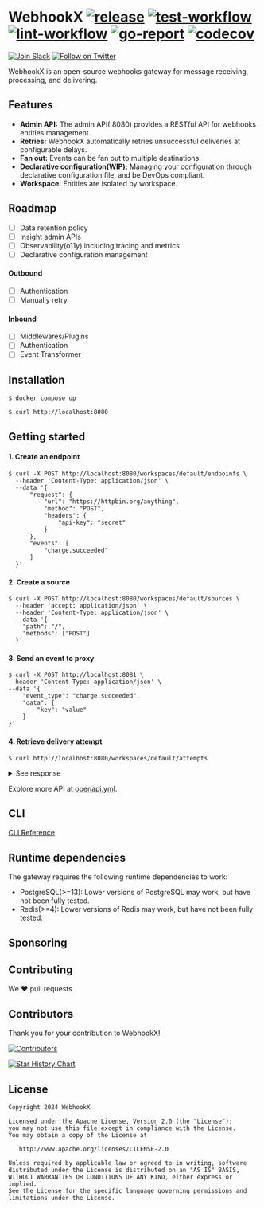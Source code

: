 # WebhookX [![release](https://img.shields.io/github/v/release/webhookx-io/webhookx?color=green)](https://github.com/webhookx-io/webhookx/releases) [![test-workflow](https://github.com/webhookx-io/webhookx/actions/workflows/test.yml/badge.svg)](https://github.com/webhookx-io/webhookx/actions/workflows/test.yml) [![lint-workflow](https://github.com/webhookx-io/webhookx/actions/workflows/lint.yml/badge.svg)](https://github.com/webhookx-io/webhookx/actions/workflows/lint.yml) [![go-report](https://goreportcard.com/badge/github.com/webhookx-io/webhookx)](https://goreportcard.com/report/github.com/webhookx-io/webhookx) [![codecov](https://codecov.io/gh/webhookx-io/webhookx/graph/badge.svg?token=O4AQNRBJRF)](https://codecov.io/gh/webhookx-io/webhookx) 

[![Join Slack](https://img.shields.io/badge/Slack-4285F4?logo=slack&logoColor=white)](https://join.slack.com/t/webhookx/shared_invite/zt-2o4b6hv45-mWm6_WUcQP9qEf1nOxhrrg) [![Follow on Twitter](https://img.shields.io/badge/twitter-1DA1F2?logo=twitter&logoColor=white)](https://twitter.com/webhookx)

WebhookX is an open-source webhooks gateway for message receiving, processing, and delivering.


## Features

- **Admin API:** The admin API(:8080) provides a RESTful API for webhooks entities management.
- **Retries:** WebhookX automatically retries unsuccessful deliveries at configurable delays.
- **Fan out:** Events can be fan out to multiple destinations.
- **Declarative configuration(WIP):**  Managing your configuration through declarative configuration file, and be DevOps compliant.
- **Workspace:** Entities are isolated by workspace.

## Roadmap

- [ ] Data retention policy
- [ ] Insight admin APIs
- [ ] Observability(o11y) including tracing and metrics
- [ ] Declarative configuration management

#### Outbound

- [ ] Authentication
- [ ] Manually retry

#### Inbound

- [ ] Middlewares/Plugins
- [ ] Authentication
- [ ] Event Transformer

## Installation

```shell
$ docker compose up
```

```shell
$ curl http://localhost:8080
```


## Getting started

#### 1. Create an endpoint

```
$ curl -X POST http://localhost:8080/workspaces/default/endpoints \
  --header 'Content-Type: application/json' \
  --data '{
      "request": {
          "url": "https://httpbin.org/anything",
          "method": "POST",
          "headers": {
              "api-key": "secret"
          }
      },
      "events": [
          "charge.succeeded"
      ]
  }'
```

#### 2. Create a source

```
$ curl -X POST http://localhost:8080/workspaces/default/sources \
  --header 'accept: application/json' \
  --header 'Content-Type: application/json' \
  --data '{
    "path": "/",
    "methods": ["POST"]
  }'
```

#### 3. Send an event to proxy

```
$ curl -X POST http://localhost:8081 \
--header 'Content-Type: application/json' \
--data '{
    "event_type": "charge.succeeded",
    "data": {
        "key": "value"
    }
}'
```

#### 4. Retrieve delivery attempt

```
$ curl http://localhost:8080/workspaces/default/attempts
```

<details>
<summary>See response</summary>

```json
{
  "total": 1,
  "data": [
    {
      "id": "2lbkquwRPXEs6WFJqb8gPoiumgS",
      "event_id": "2lbkqvg8QBjyYuHO1V8f8TThLpv",
      "endpoint_id": "2lbkpcHXI7hpDoP22CP0fZ85zJY",
      "status": "SUCCESSFUL",
      "attempt_number": 1,
      "scheduled_at": 1725456357071,
      "attempted_at": 1725456357583,
      "error_code": null,
      "request": {
        "method": "POST",
        "url": "https://httpbin.org/anything",
        "headers": {
          "Api-Key": "secret",
          "Content-Type": "application/json; charset=utf-8",
          "User-Agent": "WebhookX/"
        },
        "body": "{\"key\": \"value\"}"
      },
      "response": {
        "status": 200,
        "headers": {
          "Access-Control-Allow-Credentials": "true",
          "Access-Control-Allow-Origin": "*",
          "Content-Length": "503",
          "Content-Type": "application/json",
          "Date": "Wed, 04 Sep 2024 13:26:02 GMT",
          "Server": "gunicorn/19.9.0"
        },
        "body": "{\n  \"args\": {}, \n  \"data\": \"{\\\"key\\\": \\\"value\\\"}\", \n  \"files\": {}, \n  \"form\": {}, \n  \"headers\": {\n    \"Accept-Encoding\": \"gzip\", \n    \"Api-Key\": \"secret\", \n    \"Content-Length\": \"16\", \n    \"Content-Type\": \"application/json; charset=utf-8\", \n    \"Host\": \"httpbin.org\", \n    \"User-Agent\": \"WebhookX/\", \n    \"X-Amzn-Trace-Id\": \"Root=1-66d85fe7-618479242937ff9d43b29e47\"\n  }, \n  \"json\": {\n    \"key\": \"value\"\n  }, \n  \"method\": \"POST\", \n  \"origin\": \"155.254.60.32\", \n  \"url\": \"https://httpbin.org/anything\"\n}\n"
      },
      "created_at": 1725456357071,
      "updated_at": 1725456357071
    }
  ]
}
```
</details>

Explore more API at [openapi.yml](/openapi.yml).

## CLI

[CLI Reference](https://webhookx.io/docs/cli)


## Runtime dependencies

The gateway requires the following runtime dependencies to work:

- PostgreSQL(>=13): Lower versions of PostgreSQL may work, but have not been fully tested.
- Redis(>=4): Lower versions of Redis may work, but have not been fully tested.

## Sponsoring

## Contributing

We ❤️ pull requests

## Contributors

Thank you for your contribution to WebhookX!

[![Contributors](https://contrib.rocks/image?repo=webhookx-io/webhookx)](https://github.com/webhookx-io/webhookx/graphs/contributors)

[![Star History Chart](https://api.star-history.com/svg?repos=webhookx-io/webhookx&type=Date)](https://api.star-history.com/svg?repos=webhookx-io/webhookx&type=Date)

## License

```
Copyright 2024 WebhookX

Licensed under the Apache License, Version 2.0 (the "License");
you may not use this file except in compliance with the License.
You may obtain a copy of the License at

   http://www.apache.org/licenses/LICENSE-2.0

Unless required by applicable law or agreed to in writing, software
distributed under the License is distributed on an "AS IS" BASIS,
WITHOUT WARRANTIES OR CONDITIONS OF ANY KIND, either express or implied.
See the License for the specific language governing permissions and
limitations under the License.
```
